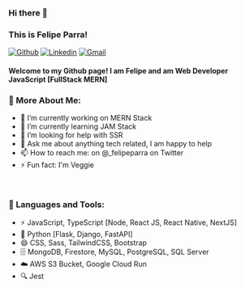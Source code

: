 ### Hi there 👋

### This is Felipe Parra!

[![Github](https://img.shields.io/badge/-Github-000?style=flat&logo=Github&logoColor=white)](https://github.com/felipe-parra)
[![Linkedin](https://img.shields.io/badge/-LinkedIn-blue?style=flat&logo=Linkedin&logoColor=white)](https://www.linkedin.com/in/felipe-parra-ramirez/)
[![Gmail](https://img.shields.io/badge/-Gmail-c14438?style=flat&logo=Gmail&logoColor=white)](mailto:felipeparra.dev@gmail.com)

#### Welcome to my Github page! I am Felipe and am Web Developer JavaScript [FullStack MERN]


### 🧐 More About Me:


- 🔭 I’m currently working on MERN Stack
- 🌱 I’m currently learning JAM Stack
- 🤔 I’m looking for help with SSR
- 💬 Ask me about anything tech related, I am happy to help
- 📫 How to reach me: on @_felipeparra on Twitter
- ⚡ Fun fact: I'm Veggie

<br>

### 🔨 Languages and Tools:
- ⚡ JavaScript, TypeScript [Node, React JS, React Native, NextJS]
- 🐍 Python [Flask, Django, FastAPI]
- 😄 CSS, Sass, TailwindCSS, Bootstrap
- 🗄️ MongoDB, Firestore, MySQL, PostgreSQL, SQL Server
- ☁️ AWS S3 Bucket, Google Cloud Run
- 🔍 Jest

<!--
**felipe-parra/felipe-parra** is a ✨ _special_ ✨ repository because its `README.md` (this file) appears on your GitHub profile.

Here are some ideas to get you started:

- 🔭 I’m currently working on ...
- 🌱 I’m currently learning ...
- 👯 I’m looking to collaborate on ...
- 🤔 I’m looking for help with ...
- 💬 Ask me about ...
- 📫 How to reach me: ...
- 😄 Pronouns: ...
- ⚡ Fun fact: ...
-->


